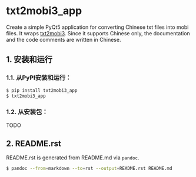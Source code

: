 # txt2mobi3_app

Create a simple PyQt5 application for converting Chinese txt files into mobi files. It wraps [txt2mobi3](https://github.com/renweizhukov/txt2mobi3). Since it supports Chinese only, the documentation and the code comments are written in Chinese.

## 1. 安装和运行

### 1.1. 从PyPI安装和运行：

```bash
$ pip install txt2mobi3_app
$ txt2mobi3_app
```

### 1.2. 从安装包：

TODO

## 2. README.rst

README.rst is generated from README.md via `pandoc`.

```bash
$ pandoc --from=markdown --to=rst --output=README.rst README.md
```
